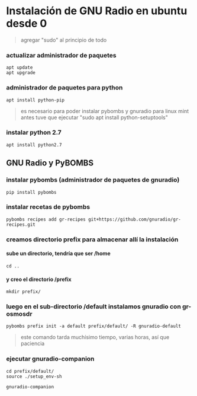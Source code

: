 # Instalación de GNU Radio en ubuntu desde 0

> agregar "sudo" al principio de todo

### actualizar administrador de paquetes
    apt update
    apt upgrade


### administrador de paquetes para python
    apt install python-pip
> es necesario para poder instalar pybombs y gnuradio 
> para linux mint antes tuve que ejecutar "sudo apt install python-setuptools"

### instalar python 2.7
    apt install python2.7

## GNU Radio y PyBOMBS
### instalar pybombs (administrador de paquetes de gnuradio)
    pip install pybombs

### instalar recetas de pybombs
    pybombs recipes add gr-recipes git+https://github.com/gnuradio/gr-recipes.git

### creamos directorio prefix para almacenar allí la instalación
#### sube un directorio, tendría que ser /home
    cd ..
#### y creo el directorio /prefix    
    mkdir prefix/

### luego en el sub-directorio /default instalamos gnuradio con gr-osmosdr
    pybombs prefix init -a default prefix/default/ -R gnuradio-default
    
> este comando tarda muchísimo tiempo, varias horas, así que paciencia

### ejecutar gnuradio-companion

    cd prefix/default/
    source ./setup_env-sh
    
    gnuradio-companion

